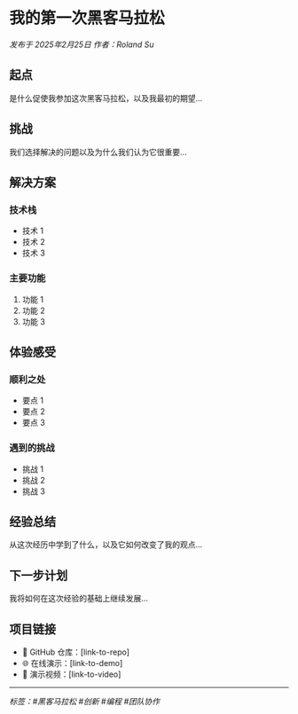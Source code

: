 # 我的第一次黑客马拉松

*发布于 2025年2月25日 作者：Roland Su*

## 起点

是什么促使我参加这次黑客马拉松，以及我最初的期望...

## 挑战

我们选择解决的问题以及为什么我们认为它很重要...

## 解决方案

### 技术栈
- 技术 1
- 技术 2
- 技术 3

### 主要功能
1. 功能 1
2. 功能 2
3. 功能 3

## 体验感受

### 顺利之处
- 要点 1
- 要点 2
- 要点 3

### 遇到的挑战
- 挑战 1
- 挑战 2
- 挑战 3

## 经验总结

从这次经历中学到了什么，以及它如何改变了我的观点...

## 下一步计划

我将如何在这次经验的基础上继续发展...

## 项目链接
- 🔗 GitHub 仓库：[link-to-repo]
- 🌐 在线演示：[link-to-demo]
- 🎥 演示视频：[link-to-video]

---

*标签：#黑客马拉松 #创新 #编程 #团队协作* 